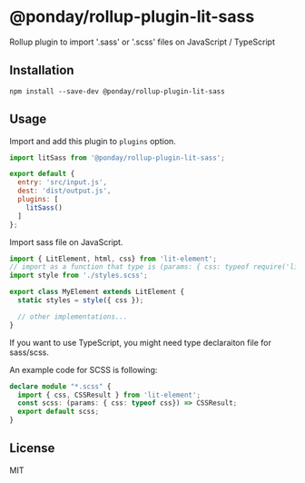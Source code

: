 # @ponday/rollup-plugin-lit-sass

Rollup plugin to import '.sass' or '.scss' files on JavaScript / TypeScript

## Installation

```
npm install --save-dev @ponday/rollup-plugin-lit-sass
```

## Usage

Import and add this plugin to `plugins` option.

```javascript
import litSass from '@ponday/rollup-plugin-lit-sass';

export default {
  entry: 'src/input.js',
  dest: 'dist/output.js',
  plugins: [
    litSass()
  ]
};
```

Import sass file on JavaScript.

```javascript
import { LitElement, html, css} from 'lit-element';
// import as a function that type is (params: { css: typeof require('lit-element').css }) => CSSResult
import style from './styles.scss';

export class MyElement extends LitElement {
  static styles = style({ css });

  // other implementations...
}
```

If you want to use TypeScript, you might need type declaraiton file for sass/scss.

An example code for SCSS is following:

```typescript
declare module "*.scss" {
  import { css, CSSResult } from 'lit-element';
  const scss: (params: { css: typeof css}) => CSSResult;
  export default scss;
}
```

## License

MIT
